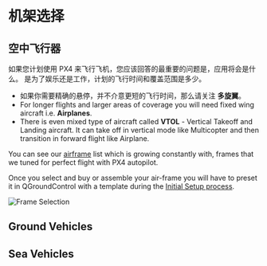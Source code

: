 # 机架选择

## 空中飞行器

如果您计划使用 PX4 来飞行飞机，您应该回答的最重要的问题是，应用将会是什么。 是为了娱乐还是工作，计划的飞行时间和覆盖范围是多少。

- 如果你需要精确的悬停，并不介意更短的飞行时间，那么请关注 **多旋翼**。
- For longer flights and larger areas of coverage you will need fixed wing aircraft i.e. **Airplanes**.
- There is even mixed type of aircraft called **VTOL** - Vertical Takeoff and Landing aircraft. It can take off in vertical mode like Multicopter and then transition in forward flight like Airplane.

You can see our [airframe](http://px4.io/technology/airframes/) list which is growing constantly with, frames that we tuned for perfect flight with PX4 autopilot.

Once you select and buy or assemble your air-frame you will have to preset it in QGroundControl with a template during the [Initial Setup process](../config/README.md).

![Frame Selection](../../images/frame_selection.png)

<!-- 
### Types of VTOL

Depending on the way the VTOL flies in copter mode or how it makes the transition there are three main types of VTOL aircraft.

**Multicopter - Airplane** - Generic airplane with pusher/puller motor and separate motors for vertical thrust. The VTOL hovers with its vertical motors. The transition is done when the forward motors are enabled and after the plane reaches cruising speed the hover motors are disabled in horizontal flight.

**Tail-sitter** - Airplane with two or more motors that sits on its tail while landed, then in vertical flight it balances in vertical frame orientation. The transition is made when the whole airplane changes its orientation from vertical to horizontal.

**Tilt-rotor** - Airplane with two or more motors that mechanical swing around an Y axis. The transition is done when gradually the motors change the thrust vector from vertical to horizontal.

-->

## Ground Vehicles

## Sea Vehicles